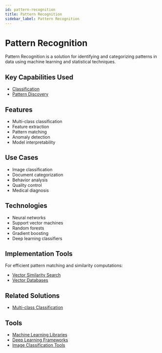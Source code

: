 ```yaml
---
id: pattern-recognition
title: Pattern Recognition
sidebar_label: Pattern Recognition
---
```


# Pattern Recognition

Pattern Recognition is a solution for identifying and categorizing patterns in data using machine learning and statistical techniques.

## Key Capabilities Used

- [Classification](../capabilities/classification)
- [Pattern Discovery](../capabilities/pattern-discovery)

## Features

- Multi-class classification
- Feature extraction
- Pattern matching
- Anomaly detection
- Model interpretability

## Use Cases

- Image classification
- Document categorization
- Behavior analysis
- Quality control
- Medical diagnosis

## Technologies

- Neural networks
- Support vector machines
- Random forests
- Gradient boosting
- Deep learning classifiers

## Implementation Tools

For efficient pattern matching and similarity computations:

- [Vector Similarity Search](../05-tools/vector-similarity-search)
- [Vector Databases](../05-tools/vector-databases)

## Related Solutions

- [Multi-class Classification](./multi-class-classification)

## Tools

- [Machine Learning Libraries](../05-tools/machine-learning-libraries)
- [Deep Learning Frameworks](../05-tools/deep-learning-frameworks)
- [Image Classification Tools](../05-tools/image-classification-tools)
